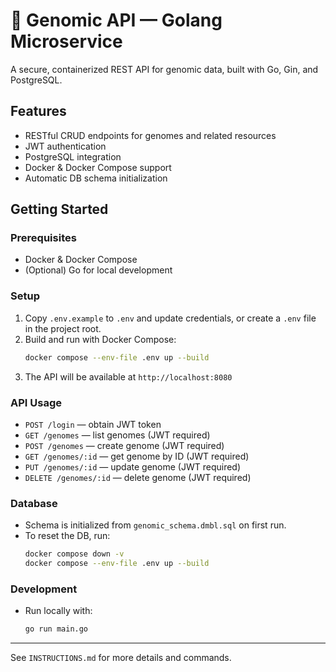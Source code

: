 # 🧬 Genomic API — Golang Microservice

A secure, containerized REST API for genomic data, built with Go, Gin, and PostgreSQL.

## Features

- RESTful CRUD endpoints for genomes and related resources
- JWT authentication
- PostgreSQL integration
- Docker & Docker Compose support
- Automatic DB schema initialization

## Getting Started

### Prerequisites

- Docker & Docker Compose
- (Optional) Go for local development

### Setup

1. Copy `.env.example` to `.env` and update credentials, or create a `.env` file in the project root.
2. Build and run with Docker Compose:
   ```sh
   docker compose --env-file .env up --build
   ```
3. The API will be available at `http://localhost:8080`

### API Usage

- `POST /login` — obtain JWT token
- `GET /genomes` — list genomes (JWT required)
- `POST /genomes` — create genome (JWT required)
- `GET /genomes/:id` — get genome by ID (JWT required)
- `PUT /genomes/:id` — update genome (JWT required)
- `DELETE /genomes/:id` — delete genome (JWT required)

### Database

- Schema is initialized from `genomic_schema.dmbl.sql` on first run.
- To reset the DB, run:
  ```sh
  docker compose down -v
  docker compose --env-file .env up --build
  ```

### Development

- Run locally with:
  ```sh
  go run main.go
  ```

---

See `INSTRUCTIONS.md` for more details and commands.
